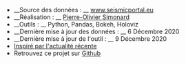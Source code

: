 - __Source des données : __ <a href="https://www.seismicportal.eu" target="_blank">www.seismicportal.eu</a>
- __Réalisation : __  <a href="https://www.linkedin.com/in/pierreoliviersimonard/" target="_blank">Pierre-Olivier Simonard </a>
- __Outils : __ Python, Pandas, Bokeh, Holoviz
- __Dernière mise à jour des données : __ 6 Décembre 2020
- __Dernière mise à jour de l'outil : __ 9 Décembre 2020
- <a href="https://www.rue89strasbourg.com/?s=s%C3%A9ismes" target="_blank">Inspiré par l'actualité récente</a>
- Retrouvez ce projet sur <a href="https://github.com/pierrotsmnrd/earthquakes_strasbourg" target="_blank">Github</a>
